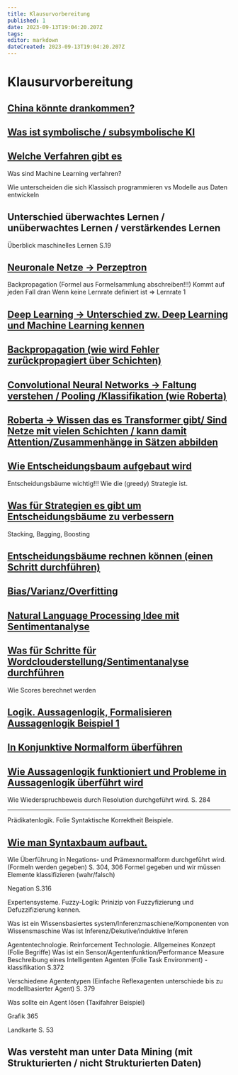 ```yaml
---
title: Klausurvorbereitung
published: 1
date: 2023-09-13T19:04:20.207Z
tags: 
editor: markdown
dateCreated: 2023-09-13T19:04:20.207Z
---
```


# Klausurvorbereitung

## [China könnte drankommen?](/fom/semester-5/kuenstliche-intelligenz/fragen-handout.md#2)

## [Was  ist symbolische / subsymbolische KI](/fom/semester-5/kuenstliche-intelligenz/fragen-handout.md#5)

## [Welche Verfahren gibt es](/fom/semester-5/kuenstliche-intelligenz/fragen-handout.md#6)

Was sind Machine Learning verfahren?

Wie unterscheiden die sich Klassisch programmieren vs Modelle aus Daten entwickeln

## Unterschied überwachtes Lernen / unüberwachtes Lernen / verstärkendes Lernen

Überblick maschinelles Lernen S.19

## [Neuronale Netze -> Perzeptron](/fom/semester-5/kuenstliche-intelligenz/fragen-handout.md#18)

Backpropagation (Formel aus Formelsammlung abschreiben!!!)
Kommt auf jeden Fall dran
Wenn keine Lernrate definiert ist => Lernrate 1

## [Deep Learning  -> Unterschied zw. Deep Learning und Machine Learning kennen](/fom/semester-5/kuenstliche-intelligenz/fragen-handout.md#17)

## [Backpropagation (wie wird Fehler zurückpropagiert über Schichten)](/fom/semester-5/kuenstliche-intelligenz/fragen-handout.md#19)

## [Convolutional Neural Networks -> Faltung verstehen / Pooling /Klassifikation (wie Roberta)](/fom/semester-5/kuenstliche-intelligenz/fragen-handout.md#20)

## [Roberta -> Wissen das es Transformer gibt/ Sind Netze mit vielen Schichten / kann damit Attention/Zusammenhänge in Sätzen abbilden](/fom/semester-5/kuenstliche-intelligenz/fragen-handout.md#21)

## [Wie Entscheidungsbaum aufgebaut wird](/fom/semester-5/kuenstliche-intelligenz/fragen-handout.md#24)

Entscheidungsbäume wichtig!!! Wie die (greedy) Strategie ist.

## [Was für Strategien es gibt um Entscheidungsbäume zu verbessern](/fom/semester-5/kuenstliche-intelligenz/fragen-handout.md#25)

Stacking, Bagging, Boosting

## [Entscheidungsbäume rechnen können (einen Schritt durchführen)](/fom/semester-5/kuenstliche-intelligenz/fragen-handout.md#26)  

## [Bias/Varianz/Overfitting](/fom/semester-5/kuenstliche-intelligenz/fragen-handout.md#28)

## [Natural Language Processing Idee mit Sentimentanalyse](/fom/semester-5/kuenstliche-intelligenz/fragen-handout.md#30)

## [Was für Schritte für Wordclouderstellung/Sentimentanalyse durchführen](/fom/semester-5/kuenstliche-intelligenz/fragen-handout.md#31)

Wie Scores berechnet werden

## [Logik. Aussagenlogik, Formalisieren Aussagenlogik Beispiel 1](/fom/semester-5/kuenstliche-intelligenz/fragen-handout.md#32)

## [In Konjunktive Normalform überführen](/fom/semester-5/kuenstliche-intelligenz/fragen-handout.md#36)

## [Wie Aussagenlogik funktioniert und Probleme in Aussagenlogik überführt wird](/fom/semester-5/kuenstliche-intelligenz/fragen-handout.md#37)

Wie Wiederspruchbeweis durch Resolution durchgeführt wird. S. 284

---
Prädikatenlogik. Folie Syntaktische Korrektheit Beispiele.

## [Wie man Syntaxbaum aufbaut.](/fom/semester-5/kuenstliche-intelligenz/fragen-handout.md#40)

Wie Überführung in Negations- und Prämexnormalform durchgeführt wird. (Formeln werden gegeben) S. 304, 306
Formel gegeben und wir müssen Elemente klassifizieren (wahr/falsch)

Negation S.316

Expertensysteme. Fuzzy-Logik:  Prinizip von Fuzzyfizierung und Defuzzifizierung kennen.

Was ist ein Wissensbasiertes system/Inferenzmaschiene/Komponenten von Wissensmaschine
Was ist Inferenz/Dekutive/induktive Inferen

Agententechnologie. Reinforcement Technologie. Allgemeines Konzept (Folie Begriffe)
Was ist ein Sensor/Agentenfunktion/Performance Measure
Beschreibung eines Intelligenten Agenten (Folie Task Environment) - klassifikation S.372

Verschiedene Agententypen (Einfache Reflexagenten unterschiede bis zu modellbasierter Agent) S. 379

Was sollte ein Agent lösen (Taxifahrer Beispiel)

Grafik 365

Landkarte S. 53

## Was versteht man unter Data Mining (mit Strukturierten / nicht Strukturierten Daten)  
